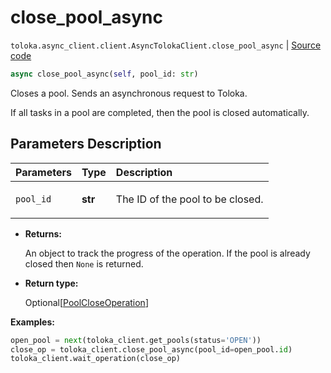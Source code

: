 # close_pool_async
`toloka.async_client.client.AsyncTolokaClient.close_pool_async` | [Source code](https://github.com/Toloka/toloka-kit/blob/v1.1.2/src/async_client/client.py#L0)

```python
async close_pool_async(self, pool_id: str)
```

Closes a pool. Sends an asynchronous request to Toloka.


If all tasks in a pool are completed, then the pool is closed automatically.

## Parameters Description

| Parameters | Type | Description |
| :----------| :----| :-----------|
`pool_id`|**str**|<p>The ID of the pool to be closed.</p>

* **Returns:**

  An object to track the progress of the operation. If the pool is already closed then `None` is returned.

* **Return type:**

  Optional\[[PoolCloseOperation](toloka.client.operations.PoolCloseOperation.md)\]

**Examples:**


```python
open_pool = next(toloka_client.get_pools(status='OPEN'))
close_op = toloka_client.close_pool_async(pool_id=open_pool.id)
toloka_client.wait_operation(close_op)
```
